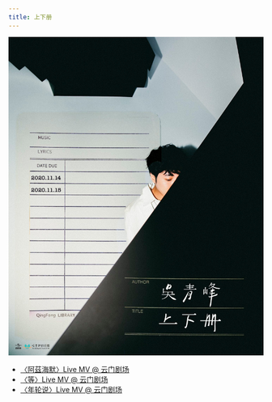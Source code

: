 ```yaml
---
title: 上下册
---
```


![](../../.vuepress/images/wqf-c202002-shangxiace.jpg)

- [〈阿茲海默〉Live MV @ 云门剧场](https://weibo.com/1822796164/K2DtSguaV)
- [〈等〉Live MV @ 云门剧场](https://weibo.com/1822796164/K6WYX9xyZ)
- [〈年轮说〉Live MV @ 云门剧场](https://weibo.com/1822796164/K17cTyqVo)

